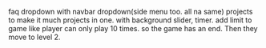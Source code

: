 faq dropdown with navbar dropdown(side menu too. all na same) projects to make it much projects in one.
with background slider, timer.
add limit to game like player can only play 10 times. so the game has an end. Then they move to level 2.